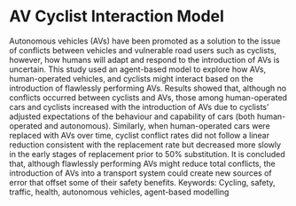 # AV Cyclist Interaction Model
Autonomous vehicles (AVs) have been promoted as a solution to the issue of conflicts between vehicles and vulnerable road users such as cyclists, however, how humans will adapt and respond to the introduction of AVs is uncertain. This study used an agent-based model to explore how AVs, human-operated vehicles, and cyclists might interact based on the introduction of flawlessly performing AVs. Results showed that, although no conflicts occurred between cyclists and AVs, those among human-operated cars and cyclists increased with the introduction of AVs due to cyclists’ adjusted expectations of the behaviour and capability of cars (both human-operated and autonomous). Similarly, when human-operated cars were replaced with AVs over time, cyclist conflict rates did not follow a linear reduction consistent with the replacement rate but decreased more slowly in the early stages of replacement prior to 50% substitution. It is concluded that, although flawlessly performing AVs might reduce total conflicts, the introduction of AVs into a transport system could create new sources of error that offset some of their safety benefits.
Keywords: Cycling, safety, traffic, health, autonomous vehicles, agent-based modelling
